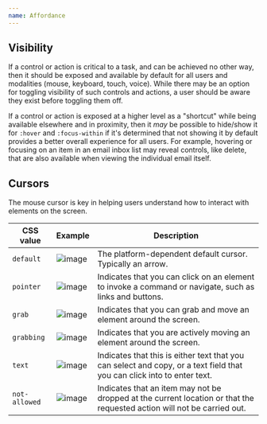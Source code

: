```yaml
---
name: Affordance
---
```


## Visibility

If a control or action is critical to a task, and can be achieved no other way, then it should be exposed and available by default for all users and modalities (mouse, keyboard, touch, voice). While there may be an option for toggling visibility of such controls and actions, a user should be aware they exist before toggling them off.

If a control or action is exposed at a higher level as a "shortcut" while being available elsewhere and in proximity, then it _may_ be possible to hide/show it for `:hover` and `:focus-within` if it's determined that not showing it by default provides a better overall experience for all users. For example, hovering or focusing on an item in an email inbox list may reveal controls, like delete, that are also available when viewing the individual email itself.

## Cursors

The mouse cursor is key in helping users understand how to interact with elements on the screen.

| **CSS value** | **Example**                           | **Description**                                                                                                         |
| ------------- | ------------------------------------- | ----------------------------------------------------------------------------------------------------------------------- |
| `default`     | ![image](/img/cursors-default.svg)    | The platform-dependent default cursor. Typically an arrow.                                                              |
| `pointer`     | ![image](/img/cursors-pointer.svg)    | Indicates that you can click on an element to invoke a command or navigate, such as links and buttons.                  |
| `grab`        | ![image](/img/cursors-grab.svg)       | Indicates that you can grab and move an element around the screen.                                                      |
| `grabbing`    | ![image](/img/cursors-grabbing.svg)   | Indicates that you are actively moving an element around the screen.                                                    |
| `text`        | ![image](/img/cursors-text.svg)       | Indicates that this is either text that you can select and copy, or a text field that you can click into to enter text. |
| `not-allowed` | ![image](/img/cursors-notallowed.svg) | Indicates that an item may not be dropped at the current location or that the requested action will not be carried out. |
